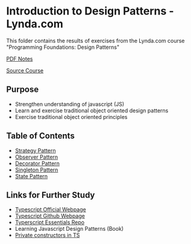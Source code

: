 # Introduction to Design Patterns - Lynda.com

This folder contains the results of exercises from the Lynda.com course "Programming Foundations: Design Patterns"

[PDF Notes](https://drive.google.com/drive/folders/1FOiW3fi2833T4H9n1QgyTS2an4-oSFy6?usp=sharing)

[Source Course](https://www.lynda.com/Developer-Programming-Foundations-tutorials/Foundations-Programming-Design-Patterns/135365-2.html)

## Purpose

- Strengthen understanding of javascript (JS)
- Learn and exercise traditional object oriented design patterns
- Exercise traditional object oriented principles

## Table of Contents

- [Strategy Pattern](./strategyPattern)
- [Observer Pattern](./observerPattern)
- [Decorator Pattern](./decoratorPattern)
- [Singleton Pattern](./singletonPattern)
- [State Pattern](./statePattern)

## Links for Further Study

- [Typescript Official Webpage](https://www.typescriptlang.org/)
- [Typescript Github Webpage](https://github.com/Microsoft/TypeScript)
- [Typerscript Essentials Repo](https://github.com/mtanzim/TypeScriptEssentialTraining)
- Learning Javascript Design Patterns (Book)
- [Private constructors in TS](https://www.typescriptlang.org/docs/handbook/release-notes/typescript-2-0.html#private-and-protected-constructors)
